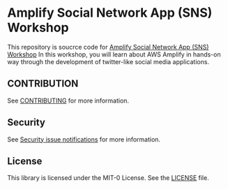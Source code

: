 # Amplify Social Network App (SNS) Workshop
This repository is soucrce code for [Amplify Social Network App (SNS) Workshop](https://amplify-sns.workshop.aws/)
In this workshop, you will learn about AWS Amplify in hands-on way through the development of twitter-like social media applications.

## CONTRIBUTION
See [CONTRIBUTING](CONTRIBUTING.md) for more information.

## Security

See [Security issue notifications](CONTRIBUTING.md#security-issue-notifications) for more information.

## License

This library is licensed under the MIT-0 License. See the [LICENSE](LISENCE) file.